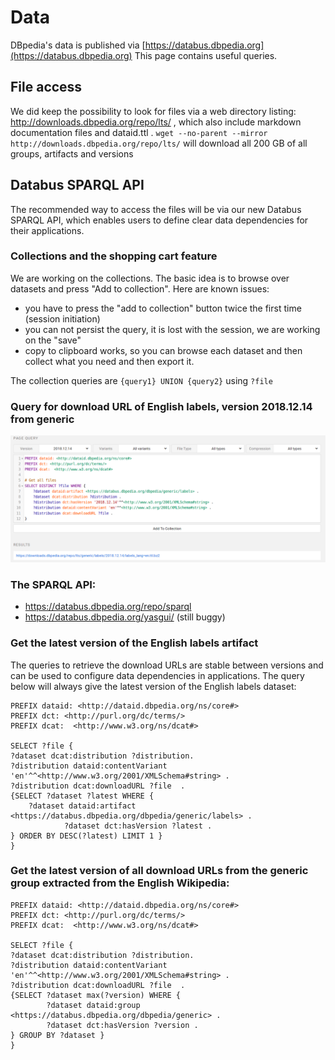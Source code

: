 # Data 

DBpedia's data is published via [https://databus.dbpedia.org](https://databus.dbpedia.org)
This page contains useful queries. 


## File access
We did keep the possibility to look for files via a web directory listing: http://downloads.dbpedia.org/repo/lts/ , which also include markdown documentation files and dataid.ttl . 
`wget --no-parent --mirror http://downloads.dbpedia.org/repo/lts/` 
will download all 200 GB of all groups, artifacts and versions

## Databus SPARQL API

The recommended way to access the files will be via our new Databus SPARQL API, which enables users to define clear data dependencies for their applications. 

### Collections and the shopping cart feature
We are working on the collections. The basic idea is to browse over datasets and press "Add to collection". 
Here are known issues:
* you have to press the "add to collection" button twice the first time (session initiation)
* you can not persist the query, it is lost with the session, we are working on the "save"
* copy to clipboard works, so you can browse each dataset and then collect what you need and then export it.  

The collection queries are  `{query1} UNION {query2}` using `?file`


### Query for download URL of English labels, version 2018.12.14 from generic

<img src="https://github.com/dbpedia/dev.dbpedia.org/raw/master/pics/generic_labels_en.png">

### The SPARQL API:
* https://databus.dbpedia.org/repo/sparql 
* https://databus.dbpedia.org/yasgui/ (still buggy)

### Get the latest version of the English labels artifact
The queries to retrieve the download URLs are stable between versions and can be used to configure data dependencies in applications. The query below will always give the latest version of the English labels dataset: 

```
PREFIX dataid: <http://dataid.dbpedia.org/ns/core#>
PREFIX dct: <http://purl.org/dc/terms/>
PREFIX dcat:  <http://www.w3.org/ns/dcat#>

SELECT ?file {
?dataset dcat:distribution ?distribution.
?distribution dataid:contentVariant 'en'^^<http://www.w3.org/2001/XMLSchema#string> .
?distribution dcat:downloadURL ?file  .
{SELECT ?dataset ?latest WHERE {
	?dataset dataid:artifact <https://databus.dbpedia.org/dbpedia/generic/labels> .
            ?dataset dct:hasVersion ?latest .
} ORDER BY DESC(?latest) LIMIT 1 }
}
```

### Get the latest version of all download URLs from the generic group extracted from the English Wikipedia:
```
PREFIX dataid: <http://dataid.dbpedia.org/ns/core#>
PREFIX dct: <http://purl.org/dc/terms/>
PREFIX dcat:  <http://www.w3.org/ns/dcat#>

SELECT ?file {
?dataset dcat:distribution ?distribution.
?distribution dataid:contentVariant 'en'^^<http://www.w3.org/2001/XMLSchema#string> .
?distribution dcat:downloadURL ?file  .
{SELECT ?dataset max(?version) WHERE {
		?dataset dataid:group <https://databus.dbpedia.org/dbpedia/generic> .
        ?dataset dct:hasVersion ?version .
} GROUP BY ?dataset }
}
```


